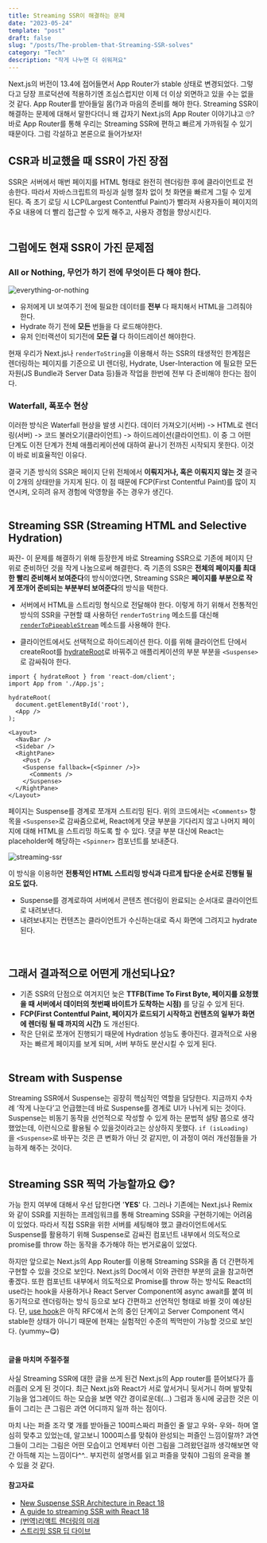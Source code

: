 ```yaml
---
title: Streaming SSR이 해결하는 문제
date: "2023-05-24"
template: "post"
draft: false
slug: "/posts/The-problem-that-Streaming-SSR-solves"
category: "Tech"
description: "작게 나누면 더 쉬워져요"
---
```

Next.js의 버전이 13.4에 접어들면서 App Router가 stable 상태로 변경되었다. 그렇다고 당장 프로덕션에 적용하기엔 조심스럽지만 이제 더 이상 외면하고 있을 수는 없을 것 같다. App Router를 받아들일 몸(?)과 마음의 준비를 해야 한다. Streaming SSR이 해결하는 문제에 대해서 말한다더니 왜 갑자기 Next.js의 App Router 이야기냐고 🙄? 바로 App Router를 통해 우리는 Streaming SSR에 편하고 빠르게 가까워질 수 있기 때문이다. 그럼 각설하고 본론으로 들어가보자! 
## CSR과 비교했을 때 SSR이 가진 장점

SSR은 서버에서 매번 페이지를 HTML 형태로 완전히 렌더링한 후에 클라이언트로 전송한다. 따라서 자바스크립트의 파싱과 실행 절차 없이 첫 화면을 빠르게 그릴 수 있게 된다. 즉 초기 로딩 시 LCP(Largest Contentful Paint)가 빨라져 사용자들이 페이지의 주요 내용에 더 빨리 접근할 수 있게 해주고, 사용자 경험을 향상시킨다.
<br /><br />

## 그럼에도 현재 SSR이 가진 문제점
### All or Nothing, 무언가 하기 전에 무엇이든 다 해야 한다.
![everything-or-nothing](/media/everything-or-nothing.png)

- 유저에게 UI 보여주기 전에 필요한 데이터를 **전부** 다 패치해서 HTML을 그려줘야 한다.
- Hydrate 하기 전에 **모든** 번들을 다 로드해야한다.
- 유저 인터랙션이 되기전에 **모든 걸** 다 하이드레이션 해야한다.

현재 우리가 Next.js나 `renderToString`을 이용해서 하는 SSR의 태생적인 한계점은 렌더링하는 페이지를 기준으로 UI 렌더링, Hydrate, User-Interaction 에 필요한 모든 자원(JS Bundle과 Server Data 등)들과 작업을 한번에 전부 다 준비해야 한다는 점이다.

### Waterfall, 폭포수 현상

이러한 방식은 Waterfall 현상을 발생 시킨다. 데이터 가져오기(서버) -> HTML로 렌더링(서버) -> 코드 불러오기(클라이언트) -> 하이드레이션(클라이언트). 이 중 그 어떤 단계도 이전 단계가 전체 애플리케이션에 대하여 끝나기 전까진 시작되지 못한다. 이것이 바로 비효율적인 이유다.

결국 기존 방식의 SSR은 페이지 단위 전체에서 **이뤄지거나, 혹은 이뤄지지 않는 것** 결국 이 2개의 상태만을 가지게 된다. 이 점 때문에 FCP(First Contentful Paint)를 많이 지연시켜, 오히려 유저 경험에 악영향을 주는 경우가 생긴다.
<br /><br />

## Streaming SSR **(Streaming HTML and Selective Hydration)**

짜잔- 이 문제를 해결하기 위해 등장한게 바로 Streaming SSR으로 기존에 페이지 단위로 준비하던 것을 작게 나눔으로써 해결한다. 즉 기존의 SSR은 **전체의 페이지를 최대한 빨리 준비해서 보여준다**의 방식이였다면, Streaming SSR은 **페이지를 부분으로 작게 쪼개어 준비되는 부분부터 보여준다**의 방식을 택한다. 

- 서버에서 HTML을 스트리밍 형식으로 전달해야 한다. 이렇게 하기 위해서 전통적인 방식의 SSR을 구현할 떄 사용하던 `renderToString` 메소드를 대신해 [`renderToPipeableStream`](https://react.dev/reference/react-dom/server/renderToPipeableStream) 메소드를 사용해야 한다.

- 클라이언트에서도 선택적으로 하이드레이션 한다. 이를 위해 클라이언트 단에서 createRoot를 [hydrateRoot](https://github.com/reactwg/react-18/discussions/5)로 바꿔주고 애플리케이션의 부분 부분을 `<Suspense>`로 감싸줘야 한다.

```tsx
import { hydrateRoot } from 'react-dom/client';
import App from './App.js';

hydrateRoot(
  document.getElementById('root'),
  <App />
);

```


```tsx
<Layout>
  <NavBar />
  <Sidebar />
  <RightPane>
    <Post />
    <Suspense fallback={<Spinner />}>
      <Comments />
    </Suspense>
  </RightPane>
</Layout>
```


페이지는 Suspense를 경계로 쪼개져 스트리밍 된다. 위의 코드에서는 `<Comments>` 항목을 `<Suspense>`로 감싸줌으로써, React에게 댓글 부분을 기다리지 않고 나머지 페이지에 대해 HTML을 스트리밍 하도록 할 수 있다. 댓글 부분 대신에 React는 placeholder에 해당하는 `<Spinner>` 컴포넌트를 보내준다.

![streaming-ssr](/media/streaming-ssr.png)

이 방식을 이용하면 **전통적인 HTML 스트리밍 방식과 다르게 탑다운 순서로 진행될 필요도 없다.**

- Suspense를 경계로하여 서버에서 콘텐츠 렌더링이 완료되는 순서대로 클라이언트로 내려보낸다.
- 내려보내지는 컨텐츠는 클라이언트가 수신하는대로 즉시 화면에 그려지고 hydrate된다.
<br />

## 그래서 결과적으로 어떤게 개선되나요?

* 기존 SSR의 단점으로 여겨지던 늦은 **TTFB(Time To First Byte, 페이지를 요청했을 때 서버에서 데이터의 첫번째 바이트가 도착하는 시점)** 를 당길 수 있게 된다. 
* **FCP(First Contentful Paint, 페이지가 로드되기 시작하고 컨텐츠의 일부가 화면에 렌더링 될 때 까지의 시간)** 도 개선된다. 
* 작은 단위로 쪼개어 진행되기 때문에 Hydration 성능도 좋아진다. 
결과적으로 사용자는 빠르게 페이지를 보게 되며, 서버 부하도 분산시킬 수 있게 된다. 
<br /><br />


## Stream with Suspense

Streaming SSR에서 Suspense는 굉장히 핵심적인 역할을 담당한다. 지금까지 수차례 ‘작게 나눈다’고 언급했는데 바로 Suspense를 경계로 UI가 나뉘게 되는 것이다.
Suspense는 비동기 동작을 선언적으로 작성할 수 있게 하는 문법적 설탕 쯤으로 생각했었는데, 이런식으로 활용될 수 있을것이라고는 상상하지 못했다. `if (isLoading)`을 `<Suspense>`로 바꾸는 것은 큰 변화가 아닌 것 같지만, 이 과정이 여러 개선점들을 가능하게 해주는 것이다.
<br /><br />

## Streaming SSR 찍먹 가능할까요 😋?
가능 한지 여부에 대해서 우선 답한다면 '**YES**' 다. 그러나 기존에는 Next.js나 Remix와 같이 SSR를 지원하는 프레임워크를 통해 Streaming SSR을 구현하기에는 어려움이 있었다. 따라서 직접 SSR을 위한 서버를 세팅해야 했고 클라이언트에서도 Suspense를 활용하기 위해 Suspense로 감싸진 컴포넌트 내부에서 의도적으로 promise를 throw 하는 동작을 추가해야 하는 번거로움이 있었다. 

하지만 앞으로는 Next.js의 App Router를 이용해 Streaming SSR을 좀 더 간편하게 구현할 수 있을 것으로 보인다. Next.js의 Doc에서 이와 관련한 부분의 [글](https://nextjs.org/docs/app/building-your-application/routing/loading-ui-and-streaming#streaming-with-suspense)을 참고하면 좋겠다. 또한 컴포넌트 내부에서 의도적으로 Promise를 throw 하는 방식도 React의 use라는 hook을 사용하거나 React Server Component에 async await를 붙여 비동기적으로 렌더링하는 방식 등으로 보다 간편하고 선언적인 형태로 바뀔 것이 예상된다. 단, [use hook](https://github.com/reactjs/rfcs/pull/229)은 아직 RFC에서 논의 중인 단계이고 Server Component 역시 stable한 상태가 아니기 때문에 현재는 실험적인 수준의 찍먹만이 가능할 것으로 보인다. (yummy~😋)
<br /><br />

#### 글을 마치며 주절주절
사실 Streaming SSR에 대한 글을 쓰게 된건 Next.js의 App router를 뜯어보다가 흘러흘러 오게 된 것이다. 최근 Next.js와 React가 서로 앞서거니 뒷서거니 하며 발맞춰 기능을 업그레이드 하는 모습을 보면 약간 경이로운데(...) 그럼과 동시에 궁금한 것은 이들이 그리는 큰 그림은 과연 어디까지 일까 하는 점이다.

마치 나는 퍼즐 조각 몇 개를 받아들곤 100피스짜리 퍼즐인 줄 알고 우와- 우와- 하며 열심히 맞추고 있었는데, 알고보니 1000피스를 맞춰야 완성되는 퍼즐인 느낌이랄까? 과연 그들이 그리는 그림은 어떤 모습이고 언제부터 이런 그림을 그려왔던걸까 생각해보면 약간 아득해 지는 느낌이다^^.. 부지런히 설명서를 읽고 퍼즐을 맞춰야 그림의 윤곽을 볼 수 있을 것 같다. 

#### 참고자료
* [New Suspense SSR Architecture in React 18](https://github.com/reactwg/react-18/discussions/37) 
* [A guide to streaming SSR with React 18](https://blog.logrocket.com/streaming-ssr-with-react-18/)
* [(번역)리액트 렌더링의 미래](https://junghan92.medium.com/%EB%B2%88%EC%97%AD-%EB%A6%AC%EC%95%A1%ED%8A%B8-%EB%A0%8C%EB%8D%94%EB%A7%81%EC%9D%98-%EB%AF%B8%EB%9E%98-5b7251bda66d)
* [스트리밍 SSR 딥 다이브](https://www.youtube.com/watch?v=9xl9X2pfHeI)